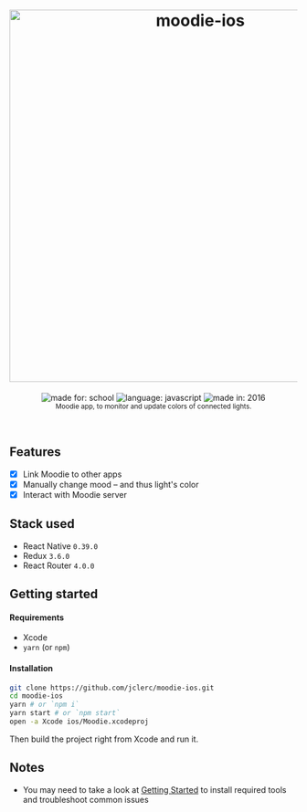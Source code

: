 <h1 align="center">
  <img alt="moodie-ios" width="652" src="https://jclerc.github.io/assets/repos/banner/moodie-ios.jpg">
  <br>
</h1>

<p align="center">
  <img alt="made for: school" src="https://jclerc.github.io/assets/static/badges/made-for/school.svg">
  <img alt="language: javascript" src="https://jclerc.github.io/assets/static/badges/language/javascript.svg">
  <img alt="made in: 2016" src="https://jclerc.github.io/assets/static/badges/made-in/2016.svg">
  <br>
  <sub>Moodie app, to monitor and update colors of connected lights.</sub>
</p>
<br>

## Features

- [x] Link Moodie to other apps
- [x] Manually change mood – and thus light's color
- [x] Interact with Moodie server

## Stack used

- React Native `0.39.0`
- Redux `3.6.0`
- React Router `4.0.0`

## Getting started

#### Requirements

- Xcode
- `yarn` (or `npm`)

#### Installation

```sh
git clone https://github.com/jclerc/moodie-ios.git
cd moodie-ios
yarn # or `npm i`
yarn start # or `npm start`
open -a Xcode ios/Moodie.xcodeproj
```

Then build the project right from Xcode and run it.

## Notes

- You may need to take a look at [Getting Started](https://facebook.github.io/react-native/docs/getting-started.html) to install required tools and troubleshoot common issues
